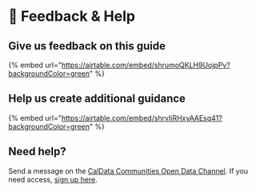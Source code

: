 # 📣 Feedback & Help

## Give us feedback on this guide

{% embed url="https://airtable.com/embed/shrumoQKLH9UojpPv?backgroundColor=green" %}

## Help us create additional guidance

{% embed url="https://airtable.com/embed/shrvIiRHxyAAEsq41?backgroundColor=green" %}

## Need help?

Send a message on the [CalData Communities Open Data Channel](https://teams.microsoft.com/l/channel/19%3a037b34f454d94a9fa7f6aa964c052af4%40thread.tacv2/Open%20Data?groupId=0f45987a-e632-4e93-be66-ebfd6079e926\&tenantId=68a88534-151d-4e79-8046-09be7890656c). If you need access, [sign up here](https://forms.office.com/Pages/ResponsePage.aspx?id=NIWoaB0VeU6ARgm-eJBlbP8EsQ790KZKrhPJ1tkPH1JURjFWN1paMUtURFU5TFZOSjdTNVFZMkxEQi4u).
